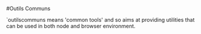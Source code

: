 #Outils Communs

`outilscommuns means 'common tools' and so aims at providing utilities that can be used in both node and browser environment.